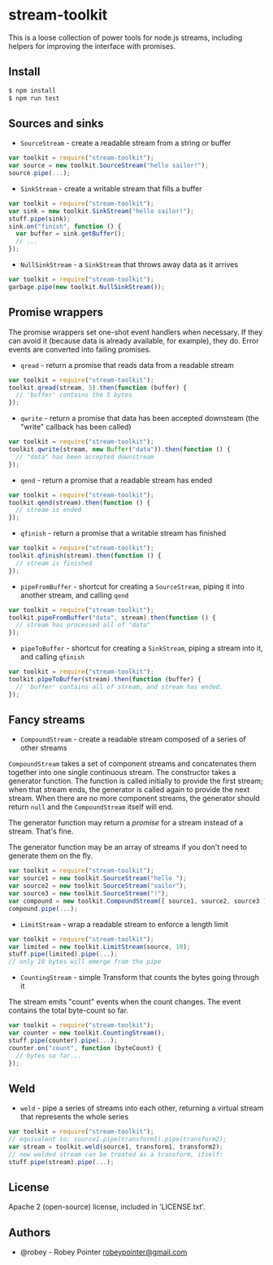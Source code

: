 # stream-toolkit

This is a loose collection of power tools for node.js streams, including helpers for improving the interface with promises.

## Install

```sh
$ npm install
$ npm run test
```

## Sources and sinks

- `SourceStream` - create a readable stream from a string or buffer

```javascript
var toolkit = require("stream-toolkit");
var source = new toolkit.SourceStream("hello sailor!");
source.pipe(...);
```

- `SinkStream` - create a writable stream that fills a buffer

```javascript
var toolkit = require("stream-toolkit");
var sink = new toolkit.SinkStream("hello sailor!");
stuff.pipe(sink);
sink.on("finish", function () {
  var buffer = sink.getBuffer();
  // ...
});
```

- `NullSinkStream` - a `SinkStream` that throws away data as it arrives

```javascript
var toolkit = require("stream-toolkit");
garbage.pipe(new toolkit.NullSinkStream());
```

## Promise wrappers

The promise wrappers set one-shot event handlers when necessary. If they can avoid it (because data is already available, for example), they do. Error events are converted into failing promises.

- `qread` - return a promise that reads data from a readable stream
    
```javascript
var toolkit = require("stream-toolkit");
toolkit.qread(stream, 5).then(function (buffer) {
  // 'buffer' contains the 5 bytes
});
```

- `qwrite` - return a promise that data has been accepted downsteam (the "write" callback has been called)

```javascript
var toolkit = require("stream-toolkit");
toolkit.qwrite(stream, new Buffer("data")).then(function () {
  // "data" has been accepted downstream
});
```

- `qend` - return a promise that a readable stream has ended

```javascript
var toolkit = require("stream-toolkit");
toolkit.qend(stream).then(function () {
  // stream is ended
});
```

- `qfinish` - return a promise that a writable stream has finished

```javascript
var toolkit = require("stream-toolkit");
toolkit.qfinish(stream).then(function () {
  // stream is finished
});
```

- `pipeFromBuffer` - shortcut for creating a `SourceStream`, piping it into another stream, and calling `qend`

```javascript
var toolkit = require("stream-toolkit");
toolkit.pipeFromBuffer("data", stream).then(function () {
  // stream has processed all of "data"
});
```

- `pipeToBuffer` - shortcut for creating a `SinkStream`, piping a stream into it, and calling `qfinish`

```javascript
var toolkit = require("stream-toolkit");
toolkit.pipeToBuffer(stream).then(function (buffer) {
  // 'buffer' contains all of stream, and stream has ended.
});
```

## Fancy streams

- `CompoundStream` - create a readable stream composed of a series of other streams

`CompoundStream` takes a set of component streams and concatenates them together into one single continuous stream. The constructor takes a generator function. The function is called initially to provide the first stream; when that stream ends, the generator is called again to provide the next stream. When there are no more component streams, the generator should return `null` and the `CompoundStream` itself will end.

The generator function may return a *promise* for a stream instead of a stream. That's fine.

The generator function may be an array of streams if you don't need to generate them on the fly. 

```javascript
var toolkit = require("stream-toolkit");
var source1 = new toolkit.SourceStream("hello ");
var source2 = new toolkit.SourceStream("sailor");
var source3 = new toolkit.SourceStream("!");
var compound = new toolkit.CompoundStream([ source1, source2, source3 ]);
compound.pipe(...);
```

- `LimitStream` - wrap a readable stream to enforce a length limit

```javascript
var toolkit = require("stream-toolkit");
var limited = new toolkit.LimitStream(source, 10);
stuff.pipe(limited).pipe(...);
// only 10 bytes will emerge from the pipe
```

- `CountingStream` - simple Transform that counts the bytes going through it

The stream emits "count" events when the count changes. The event contains the total byte-count so far.

```javascript
var toolkit = require("stream-toolkit");
var counter = new toolkit.CountingStream();
stuff.pipe(counter).pipe(...);
counter.on("count", function (byteCount) {
  // bytes so far...
});
```

## Weld

- `weld` - pipe a series of streams into each other, returning a virtual stream that represents the whole series

```javascript
var toolkit = require("stream-toolkit");
// equivalent to: source1.pipe(transform1).pipe(transform2);
var stream = toolkit.weld(source1, transform1, transform2);
// new welded stream can be treated as a transform, itself:
stuff.pipe(stream).pipe(...);
```

## License

Apache 2 (open-source) license, included in 'LICENSE.txt'.

## Authors

- @robey - Robey Pointer <robeypointer@gmail.com>

